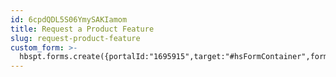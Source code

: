 ```yaml
---
id: 6cpdQDL5S06YmySAKIamom
title: Request a Product Feature
slug: request-product-feature
custom_form: >-
  hbspt.forms.create({portalId:"1695915",target:"#hsFormContainer",formId:"2f7e0339-cabc-4200-8aba-d4ffd0e47edc",css:""});
---
```


  